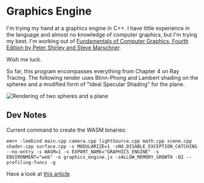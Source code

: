 # Graphics Engine

I'm trying my hand at a graphics engine in C++. I have little experience in the language and almost no knowledge of computer graphics, but I'm trying my best. I'm working out of [Fundamentals of Computer Graphics, Fourth Edition by Peter Shirley and Steve Marschner](https://github.com/t4world/Computer-Graphics/blob/master/Fundamentals-of-Computer-Graphics-Fourth-Edition.pdf).

Wish me luck.

So far, this program encompasses everything from Chapter 4 on Ray Tracing. The following render uses Blinn-Phong and Lambert shading on the spheres and a modified form of "Ideal Specular Shading" for the plane.

![Rendering of two spheres and a plane](./sample_images/chapter2.bmp)

## Dev Notes

Current command to create the WASM binaries:

```
em++ -lembind main.cpp camera.cpp lightSource.cpp math.cpp scene.cpp shader.cpp surface.cpp -s MODULARIZE=1 -sNO_DISABLE_EXCEPTION_CATCHING --no-entry -s WASM=1 -s EXPORT_NAME="GRAPHICS_ENGINE" -s ENVIRONMENT="web" -o graphics_engine.js -sALLOW_MEMORY_GROWTH -O2 --profiling-funcs -g
```

Have a look at [this article](https://blog.esciencecenter.nl/using-c-in-a-web-app-with-webassembly-efd78c08469).
